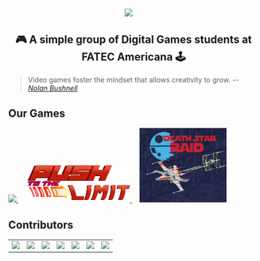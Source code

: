 <h5 align="center">
  <img src="https://github.com/coetus-jd/time-race/blob/main/Docs/Coetus.png" style="margin-right: 20px" width="250px" /><br>  
</h5>

<h2 align="center">
  🎮 A simple group of Digital Games students at FATEC Americana 🕹️
</h2>

> Video games foster the mindset that allows creativity to grow.
> -- <cite>[Nolan Bushnell][1]</cite>

[1]: https://en.wikipedia.org/wiki/Nolan_Bushnell

## Our Games

<a align="center" href="https://github.com/coetus-jd/unity-pirateCave">
  <img src="https://github.com/coetus-jd/unity-pirateCave/blob/main/Docs/Libertatis.png" width="250px" /> 
</a>
&nbsp;&nbsp;&nbsp; 
<a align="center" href="https://github.com/coetus-jd/push-to-the-limit">
  <img src="https://github.com/coetus-jd/push-to-the-limit/blob/main/Docs/Logo.png" height="80px" /> 
</a>
&nbsp;&nbsp;&nbsp; 
<a href="https://github.com/coetus-jd/death-start-raid">
  <img src="https://github.com/coetus-jd/death-star-raid/blob/main/assets/UX/TelaInicial/TelaInicial.png" height="150px" /><br>  
</a>

## Contributors

<table>
  <tbody>
    <tr>
      <td align="center" valign="middle">
        <a href="https://github.com/ALVenciguerra" target="_blank">
          <img width="80px" src="https://avatars.githubusercontent.com/u/105746411?v=4">
        </a>
      </td>
      <td align="center" valign="middle">
        <a href="https://github.com/waterwhirl" target="_blank">
          <img width="80px" src="https://avatars.githubusercontent.com/u/13819826?v=4">
        </a>
      </td>
      <td align="center" valign="middle">
        <a href="https://github.com/JonatasFreireDev" target="_blank">
          <img width="80px" src="https://avatars.githubusercontent.com/u/31389309?v=4">
        </a>
      </td>
      <td align="center" valign="middle">
        <a href="https://github.com/pferreirafabricio" target="_blank">
          <img width="80px" src="https://avatars.githubusercontent.com/u/42717522?v=4">
        </a>
      </td>
      <td align="center" valign="middle">
        <a href="https://github.com/MantovaniGabriel" target="_blank">
          <img width="80px" src="https://avatars.githubusercontent.com/u/83363226?v=4">
        </a>
      </td>
      <td align="center" valign="middle">
        <a href="https://github.com/JoaoFKraft" target="_blank">
          <img width="80px" src="https://avatars.githubusercontent.com/u/84849252?v=4">
        </a>
      </td>
      <td align="center" valign="middle">
        <a href="https://github.com/Ganade" target="_blank">
          <img width="80px" src="https://avatars.githubusercontent.com/u/85593405?v=4">
        </a>
      </td>
    </tr>
  </tbody>
</table>
